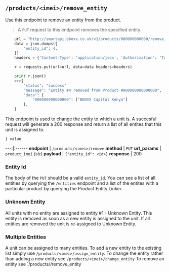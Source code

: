 ## `/products/<imei>/remove_entity`

Use this endpoint to remove an entity from the product. 

> A `PUT` request to this endpoint removes the specified entity.

```python
    url = "http://smartapi.bboxx.co.uk/v1/products/000000000000/remove_entity"
    data = json.dumps({
        "entity_id": 4,
    })
    headers = {'Content-Type': 'application/json', 'Authorization': 'Token token=' + A_VALID_TOKEN}

    r = requests.put(url=url, data=data headers=headers)

    print r.json()
    >>>{
        "status": "success"
        "message": "Entity #4 removed from Product #000000000000000",
        "data": {
            "000000000000000": ["BBOXX Capital Kenya"]
        },
    }
```

This endpoint is used to change the entity to which a unit is. A succesful request will generate a 200 response and return a list of all entites that this unit is assigned to. 

    | value 
---:|:------
__endpoint__ | `/products/<imei>/remove`
__method__ | `PUT`
__url_params__ | `product_imei` _(str)_
__payload__ | `{"entity_id": <id>}`
__response__ | 200

### Entity Id
The body of the `PUT` should be a valid `entity_id`. You can see a list of all entities by querying the `/entities` endpoint and a list of the entites with a particular product by querying the Product Entity Linker.

### Unknown Entity
All units with no entity are assigned to entity #1 - Unknown Entity. This entity is removed as soon as a new entity is assigned to the unit. If all entities are removed the unit is re-assigned to Unknown Entity. 

### Multiple Entities
A unit can be assigned to many entities. 
To add a new entity to the existing list simply use `/products/<imei>/assign_entity`. 
To change the entity rather than adding a new entity see `/products/<imei>/change_entity`
To remove an entity see `/products/<imei>/remove_entity

